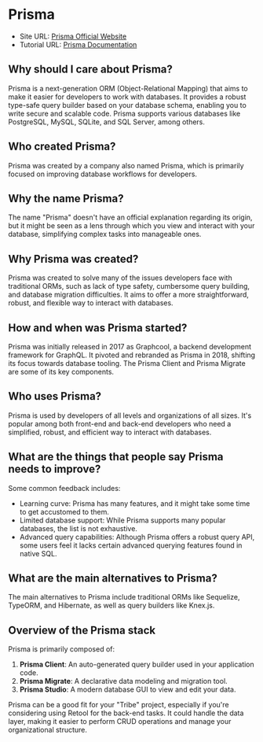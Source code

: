 
# Prisma

- Site URL: [Prisma Official Website](https://www.prisma.io/)
- Tutorial URL: [Prisma Documentation](https://www.prisma.io/docs/)

## Why should I care about Prisma?

Prisma is a next-generation ORM (Object-Relational Mapping) that aims to make it easier for developers to work with databases. It provides a robust type-safe query builder based on your database schema, enabling you to write secure and scalable code. Prisma supports various databases like PostgreSQL, MySQL, SQLite, and SQL Server, among others.

## Who created Prisma?

Prisma was created by a company also named Prisma, which is primarily focused on improving database workflows for developers.

## Why the name Prisma?

The name "Prisma" doesn't have an official explanation regarding its origin, but it might be seen as a lens through which you view and interact with your database, simplifying complex tasks into manageable ones.

## Why Prisma was created?

Prisma was created to solve many of the issues developers face with traditional ORMs, such as lack of type safety, cumbersome query building, and database migration difficulties. It aims to offer a more straightforward, robust, and flexible way to interact with databases.

## How and when was Prisma started?

Prisma was initially released in 2017 as Graphcool, a backend development framework for GraphQL. It pivoted and rebranded as Prisma in 2018, shifting its focus towards database tooling. The Prisma Client and Prisma Migrate are some of its key components.

## Who uses Prisma?

Prisma is used by developers of all levels and organizations of all sizes. It's popular among both front-end and back-end developers who need a simplified, robust, and efficient way to interact with databases.

## What are the things that people say Prisma needs to improve?

Some common feedback includes:
- Learning curve: Prisma has many features, and it might take some time to get accustomed to them.
- Limited database support: While Prisma supports many popular databases, the list is not exhaustive.
- Advanced query capabilities: Although Prisma offers a robust query API, some users feel it lacks certain advanced querying features found in native SQL.

## What are the main alternatives to Prisma?

The main alternatives to Prisma include traditional ORMs like Sequelize, TypeORM, and Hibernate, as well as query builders like Knex.js.

## Overview of the Prisma stack

Prisma is primarily composed of:
1. **Prisma Client**: An auto-generated query builder used in your application code.
2. **Prisma Migrate**: A declarative data modeling and migration tool.
3. **Prisma Studio**: A modern database GUI to view and edit your data.

Prisma can be a good fit for your "Tribe" project, especially if you're considering using Retool for the back-end tasks. It could handle the data layer, making it easier to perform CRUD operations and manage your organizational structure.